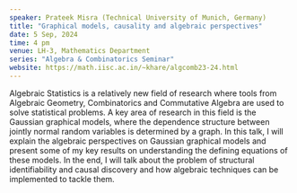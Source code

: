 ```yaml
---
speaker: Prateek Misra (Technical University of Munich, Germany)
title: "Graphical models, causality and algebraic perspectives"
date: 5 Sep, 2024
time: 4 pm
venue: LH-3, Mathematics Department
series: "Algebra & Combinatorics Seminar"
website: https://math.iisc.ac.in/~khare/algcomb23-24.html
---
```


Algebraic Statistics is a relatively new field of research where tools from Algebraic Geometry, Combinatorics and Commutative Algebra are used to solve
statistical problems. A key area of research in this field is the Gaussian graphical models, where the dependence structure between jointly normal random
variables is determined by a graph. In this talk, I will explain the algebraic perspectives on Gaussian graphical models and present some of my key
results on understanding the defining equations of these models. In the end, I will talk about the problem of structural identifiability and causal
discovery and how algebraic techniques can be implemented to tackle them.
